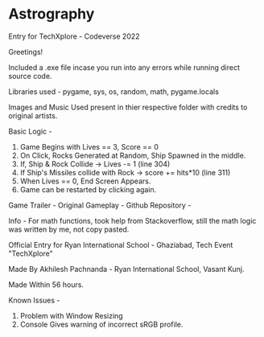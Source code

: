 # Astrography
Entry for TechXplore - Codeverse 2022


Greetings!

Included a .exe file incase you run into any errors while running direct source code.

Libraries used - pygame, sys, os, random, math, pygame.locals

Images and Music Used present in thier respective folder with credits to original artists.

Basic Logic -

1. Game Begins with Lives == 3, Score == 0
2. On Click, Rocks Generated at Random, Ship Spawned in the middle.
3. If, Ship & Rock Collide -> Lives -= 1 (line 304)
4. If Ship's Missiles collide with Rock -> score += hits*10 (line 311)
5. When Lives == 0, End Screen Appears.
6. Game can be restarted by clicking again.

Game Trailer - 
Original Gameplay -
Github Repository -


Info - For math functions, took help from Stackoverflow, still the math logic was written by me, not copy pasted.

Official Entry for Ryan International School - Ghaziabad, Tech Event "TechXplore"

Made By Akhilesh Pachnanda - Ryan International School, Vasant Kunj.

Made Within 56 hours.

Known Issues -
1. Problem with Window Resizing
2. Console Gives warning of incorrect sRGB profile.
